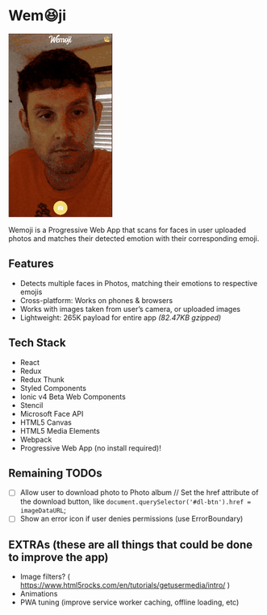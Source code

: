# Wem😆ji

![example](./public/example.gif)

Wemoji is a Progressive Web App that scans for faces in user uploaded photos and matches their detected emotion with their corresponding emoji.

## Features

- Detects multiple faces in Photos, matching their emotions to respective emojis
- Cross-platform: Works on phones & browsers
- Works with images taken from user’s camera, or uploaded images
- Lightweight: 265K payload for entire app _(82.47KB gzipped)_

## Tech Stack

- React
- Redux
- Redux Thunk
- Styled Components
- Ionic v4 Beta Web Components
- Stencil
- Microsoft Face API
- HTML5 Canvas
- HTML5 Media Elements
- Webpack
- Progressive Web App (no install required)!

## Remaining TODOs

- [ ] Allow user to download photo to Photo album // Set the href attribute of the download button, like `document.querySelector('#dl-btn').href = imageDataURL`;
- [ ] Show an error icon if user denies permissions (use ErrorBoundary)

## EXTRAs (these are all things that could be done to improve the app)

- Image filters? ( https://www.html5rocks.com/en/tutorials/getusermedia/intro/ )
- Animations
- PWA tuning (improve service worker caching, offline loading, etc)
